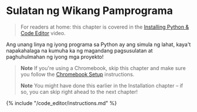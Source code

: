 # Sulatan ng Wikang Pamprograma

> For readers at home: this chapter is covered in the [Installing Python & Code Editor](https://www.youtube.com/watch?v=pVTaqzKZCdA&t=4m43s) video.

Ang unang linya ng iyong programa sa Python ay ang simula ng lahat, kaya't napakahalaga na kumuha ka ng magandang pagsusulatan at paghuhulmahan ng iyong mga proyekto!

> **Note** If you're using a Chromebook, skip this chapter and make sure you follow the [Chromebook Setup](../chromebook_setup/README.md) instructions.
> 
> **Note** You might have done this earlier in the Installation chapter – if so, you can skip right ahead to the next chapter!

{% include "/code_editor/instructions.md" %}